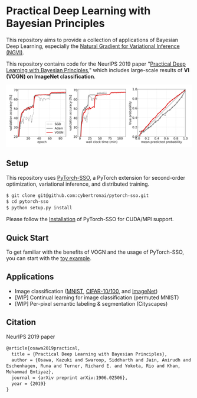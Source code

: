 # Practical Deep Learning with Bayesian Principles
This repository aims to provide 
a collection of applications of Bayesian Deep Learning, 
especially the [Natural Gradient for Variational Inference (NGVI)](http://proceedings.mlr.press/v80/khan18a.html).

This repository contains code for the NeurIPS 2019 paper "[Practical Deep Learning with Bayesian Principles](https://arxiv.org/abs/1906.02506),"
which includes large-scale results of **VI (VOGN) on ImageNet classification**.

![](./docs/curves.png)

## Setup
This repository uses [PyTorch-SSO](https://github.com/cybertronai/pytorch-sso), a PyTorch extension for second-order optimization, variational inference, and distributed training.

```bash
$ git clone git@github.com:cybertronai/pytorch-sso.git
$ cd pytorch-sso
$ python setup.py install
```
Please follow the 
[Installation](https://github.com/cybertronai/pytorch-sso#installation) 
of PyTorch-SSO for CUDA/MPI support.

## Quick Start
To get familiar with the benefits of VOGN and the usage of PyTorch-SSO, you can start with the [toy example](./toy_example).

## Applications
- Image classification ([MNIST](./classification),
 [CIFAR-10/100](./classification), 
 and [ImageNet](./distributed/classification))
- [WIP] Continual learning for image classification (permuted MNIST)
- [WIP] Per-pixel semantic labeling & segmentation (Cityscapes) 


## Citation
NeurIPS 2019 paper
```
@article{osawa2019practical,
  title = {Practical Deep Learning with Bayesian Principles},
  author = {Osawa, Kazuki and Swaroop, Siddharth and Jain, Anirudh and Eschenhagen, Runa and Turner, Richard E. and Yokota, Rio and Khan, Mohammad Emtiyaz},
  journal = {arXiv preprint arXiv:1906.02506},
  year = {2019}
}
```
